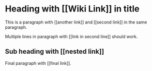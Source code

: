 # Heading with [[Wiki Link]] in title

This is a paragraph with [[another link]] and [[second link]] in the same paragraph.

Multiple lines in paragraph
with [[link in second line]] should work.

## Sub heading with [[nested link]]

Final paragraph with [[final link]].